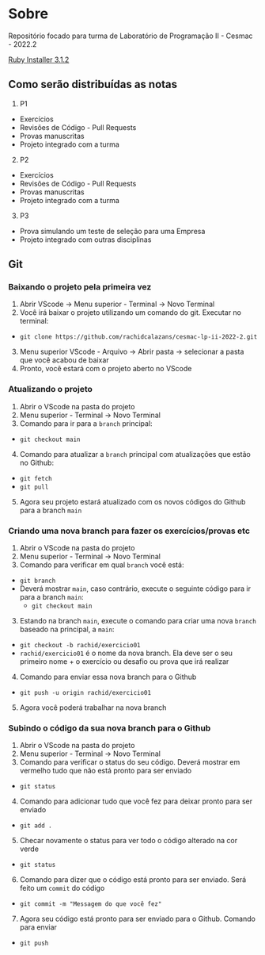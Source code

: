 # Sobre

Repositório focado para turma de Laboratório de Programação II - Cesmac - 2022.2

[Ruby Installer 3.1.2](https://github.com/oneclick/rubyinstaller2/releases/download/RubyInstaller-3.1.2-1/rubyinstaller-devkit-3.1.2-1-x64.exe)

## Como serão distribuídas as notas

1. P1
  - Exercícios
  - Revisões de Código - Pull Requests
  - Provas manuscritas
  - Projeto integrado com a turma
2. P2
  - Exercícios
  - Revisões de Código - Pull Requests
  - Provas manuscritas
  - Projeto integrado com a turma
3. P3
  - Prova simulando um teste de seleção para uma Empresa
  - Projeto integrado com outras disciplinas

## Git

### Baixando o projeto pela primeira vez

1. Abrir VScode -> Menu superior - Terminal -> Novo Terminal
2. Você irá baixar o projeto utilizando um comando do git. Executar no terminal:
  - `git clone https://github.com/rachidcalazans/cesmac-lp-ii-2022-2.git`
3. Menu superior VScode - Arquivo -> Abrir pasta -> selecionar a pasta que você acabou de baixar
4. Pronto, você estará com o projeto aberto no VScode

### Atualizando o projeto

1. Abrir o VScode na pasta do projeto
2. Menu superior - Terminal -> Novo Terminal
3. Comando para ir para a `branch` principal:
  - `git checkout main`
4. Comando para atualizar a `branch` principal com atualizações que estão no Github:
  - `git fetch`
  - `git pull`
5. Agora seu projeto estará atualizado com os novos códigos do Github para a branch `main`

### Criando uma nova branch para fazer os exercícios/provas etc

1. Abrir o VScode na pasta do projeto
2. Menu superior - Terminal -> Novo Terminal
3. Comando para verificar em qual `branch` você está:
  - `git branch`
  - Deverá mostrar `main`, caso contrário, execute o seguinte código para ir para a branch `main`:
    - `git checkout main`
3. Estando na branch `main`, execute o comando para criar uma nova `branch` baseado na principal, a `main`:
  - `git checkout -b rachid/exercicio01`
  - `rachid/exercicio01` é o nome da nova branch. Ela deve ser o seu primeiro nome + o exercício ou desafio ou prova que irá realizar
4. Comando para enviar essa nova branch para o Github
  - `git push -u origin rachid/exercicio01`
5. Agora você poderá trabalhar na nova branch

### Subindo o código da sua nova branch para o Github

1. Abrir o VScode na pasta do projeto
2. Menu superior - Terminal -> Novo Terminal
3. Comando para verificar o status do seu código. Deverá mostrar em vermelho tudo que não está pronto para ser enviado
  - `git status`
4. Comando para adicionar tudo que você fez para deixar pronto para ser enviado
  - `git add .`
5. Checar novamente o status para ver todo o código alterado na cor verde
  - `git status`
6. Comando para dizer que o código está pronto para ser enviado. Será feito um `commit` do código
  - `git commit -m "Messagem do que você fez"`
7. Agora seu código está pronto para ser enviado para o Github. Comando para enviar
  - `git push`
